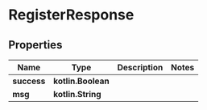
# RegisterResponse

## Properties
| Name | Type | Description | Notes |
| ------------ | ------------- | ------------- | ------------- |
| **success** | **kotlin.Boolean** |  |  |
| **msg** | **kotlin.String** |  |  |



